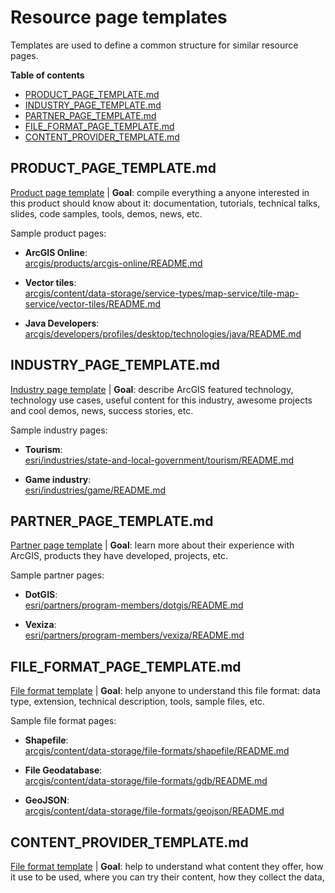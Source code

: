 # Resource page templates

Templates are used to define a common structure for similar resource pages.

<!-- START doctoc generated TOC please keep comment here to allow auto update -->
<!-- DON'T EDIT THIS SECTION, INSTEAD RE-RUN doctoc TO UPDATE -->
**Table of contents**

- [PRODUCT_PAGE_TEMPLATE.md](#product_page_templatemd)
- [INDUSTRY_PAGE_TEMPLATE.md](#industry_page_templatemd)
- [PARTNER_PAGE_TEMPLATE.md](#partner_page_templatemd)
- [FILE_FORMAT_PAGE_TEMPLATE.md](#file_format_page_templatemd)
- [CONTENT_PROVIDER_TEMPLATE.md](#content_provider_templatemd)

<!-- END doctoc generated TOC please keep comment here to allow auto update -->

## PRODUCT_PAGE_TEMPLATE.md

[Product page template](./PRODUCT_PAGE_TEMPLATE.md) | **Goal**: compile everything a anyone interested in this product should know about it: documentation, tutorials, technical talks, slides, code samples, tools, demos, news, etc.

Sample product pages:

* **ArcGIS Online**:<br> [arcgis/products/arcgis-online/README.md](../arcgis/products/arcgis-online/README.md)

* **Vector tiles**:<br> [arcgis/content/data-storage/service-types/map-service/tile-map-service/vector-tiles/README.md](../arcgis/content/data-storage/service-types/map-service/tile-map-service/vector-tiles/)

* **Java Developers**:<br> [arcgis/developers/profiles/desktop/technologies/java/README.md](../arcgis/developers/profiles/desktop/technologies/java/README.md)

## INDUSTRY_PAGE_TEMPLATE.md

[Industry page template](./INDUSTRY_PAGE_TEMPLATE.md) | **Goal**: describe ArcGIS featured technology, technology use cases, useful content for this industry, awesome projects and cool demos, news, success stories, etc.

Sample industry pages:

* **Tourism**:<br> [esri/industries/state-and-local-government/tourism/README.md](../esri/industries/state-and-local-government/tourism/README.md)

* **Game industry**:<br> [esri/industries/game/README.md](../esri/industries/game/README.md)

## PARTNER_PAGE_TEMPLATE.md

[Partner page template](./PARTNER_PAGE_TEMPLATE.md) | **Goal**: learn more about their experience with ArcGIS, products they have developed, projects, etc.

Sample partner pages:

* **DotGIS**:<br> [esri/partners/program-members/dotgis/README.md](../esri/partners/program-members/dotgis/README.md)

* **Vexiza**:<br> [esri/partners/program-members/vexiza/README.md](../esri/partners/program-members/vexiza/README.md)

## FILE_FORMAT_PAGE_TEMPLATE.md

[File format template](./FILE_FORMAT_PAGE_TEMPLATE.md) | **Goal**: help anyone to understand this file format: data type, extension, technical description, tools, sample files, etc.

Sample file format pages:

* **Shapefile**:<br> [arcgis/content/data-storage/file-formats/shapefile/README.md](../arcgis/content/data-storage/file-formats/shapefile/README.md)

* **File Geodatabase**:<br> [arcgis/content/data-storage/file-formats/gdb/README.md](../arcgis/content/data-storage/file-formats/gdb/README.md)

* **GeoJSON**:<br> [arcgis/content/data-storage/file-formats/geojson/README.md](../arcgis/content/data-storage/file-formats/geojson/README.md)

## CONTENT_PROVIDER_TEMPLATE.md

[File format template](./CONTENT_PROVIDER_TEMPLATE.md) | **Goal**: help to understand what content they offer, how it use to be used, where you can try their content, how they collect the data,
